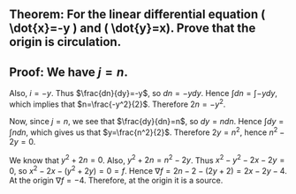 ## Theorem: For the linear differential equation \( \dot{x}=-y \) and \( \dot{y}=x). Prove that the origin is circulation.


## Proof: We have $j=n$.
Also, $i=-y$.
Thus $\frac{dn}{dy}=-y$, so $dn=-ydy$.
Hence $\int dn =\int -ydy$, which implies that $n=\frac{-y^2}{2}$.
Therefore $2n=-y^2$.

Now, since $j=n$, we see that $\frac{dy}{dn}=n$, so $dy=ndn$.
Hence $\int dy = \int ndn$, which gives us that $y=\frac{n^2}{2}$.
Therefore $2y=n^2$, hence $n^2-2y=0$.

We know that $y^2+2n=0$. 
Also, $y^2+2n=n^2-2y$.
Thus $x^2-y^2-2x-2y=0$, so $x^2-2x-(y^2+2y)=0=f$.
Hence $\nabla f = 2n-2-(2y+2)=2x-2y-4$.
At the origin $\nabla f = -4$.
Therefore, at the origin it is a source. 
